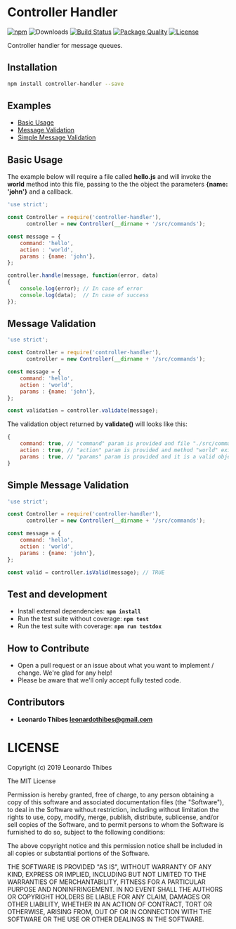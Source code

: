 # Controller Handler

[![npm](http://img.shields.io/npm/v/controller-handler.svg)](https://www.npmjs.com/package/controller-handler) ![Downloads](https://img.shields.io/npm/dm/controller-handler.svg) [![Build Status](https://secure.travis-ci.org/leonardothibes/controller-handler.png)](http://travis-ci.org/leonardothibes/controller-handler) [![Package Quality](http://npm.packagequality.com/shield/controller-handler.svg)](http://packagequality.com/#?package=controller-handler) [![License](https://img.shields.io/npm/l/controller-handler.svg)](LICENSE)

Controller handler for message queues.

Installation
------------

```bash
npm install controller-handler --save
```

Examples
--------

* [Basic Usage](#basic-usage)
* [Message Validation](#message-validation)
* [Simple Message Validation](#simple-message-validation)

Basic Usage
-----------

The example below will require a file called __hello.js__ and will invoke the __world__ method into this file, passing to the the object the parameters __{name: 'john'}__ and a callback.

```js
'use strict';

const Controller = require('controller-handler'),
      controller = new Controller(__dirname + '/src/commands');

const message = {
    command: 'hello',
    action : 'world',
    params : {name: 'john'},
};

controller.handle(message, function(error, data)
{
    console.log(error); // In case of error
    console.log(data);  // In case of success
});
```

Message Validation
------------------

```js
'use strict';

const Controller = require('controller-handler'),
      controller = new Controller(__dirname + '/src/commands');

const message = {
    command: 'hello',
    action : 'world',
    params : {name: 'john'},
};

const validation = controller.validate(message);
```

The validation object returned by __validate()__ will looks like this:
```js
{
    command: true, // "command" param is provided and file "./src/commands/hello.js" exists
    action : true, // "action" param is provided and method "world" exists
    params : true, // "params" param is provided and it is a valid object
}
```

Simple Message Validation
-------------------------

```js
'use strict';

const Controller = require('controller-handler'),
      controller = new Controller(__dirname + '/src/commands');

const message = {
    command: 'hello',
    action : 'world',
    params : {name: 'john'},
};

const valid = controller.isValid(message); // TRUE
```

Test and development
--------------------

* Install external dependencies: **``npm install``**
* Run the test suite without coverage: **``npm test``**
* Run the test suite with coverage: **``npm run testdox``**

How to Contribute
-----------------

* Open a pull request or an issue about what you want to implement / change. We're glad for any help!
* Please be aware that we'll only accept fully tested code.

Contributors
------------

 * **Leonardo Thibes <leonardothibes@gmail.com>**

LICENSE
=======

Copyright (c) 2019 Leonardo Thibes

The MIT License

Permission is hereby granted, free of charge, to any person obtaining a copy of
this software and associated documentation files (the "Software"), to deal in
the Software without restriction, including without limitation the rights to
use, copy, modify, merge, publish, distribute, sublicense, and/or sell copies of
the Software, and to permit persons to whom the Software is furnished to do so,
subject to the following conditions:

The above copyright notice and this permission notice shall be included in all
copies or substantial portions of the Software.

THE SOFTWARE IS PROVIDED "AS IS", WITHOUT WARRANTY OF ANY KIND, EXPRESS OR
IMPLIED, INCLUDING BUT NOT LIMITED TO THE WARRANTIES OF MERCHANTABILITY, FITNESS
FOR A PARTICULAR PURPOSE AND NONINFRINGEMENT. IN NO EVENT SHALL THE AUTHORS OR
COPYRIGHT HOLDERS BE LIABLE FOR ANY CLAIM, DAMAGES OR OTHER LIABILITY, WHETHER
IN AN ACTION OF CONTRACT, TORT OR OTHERWISE, ARISING FROM, OUT OF OR IN
CONNECTION WITH THE SOFTWARE OR THE USE OR OTHER DEALINGS IN THE SOFTWARE.
